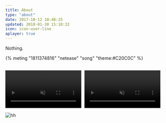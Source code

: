 ```yaml
---
title: About
type: "about"
date: 2017-10-12 10:48:25
updated: 2018-01-30 15:10:32
icon: icon-user-line
aplayer: true
---
```


Nothing.

{% meting "1811374816" "netease" "song" "theme:#C20C0C" %}

<div style="display:flex;margin-top:30px">
  <video muted autoplay loop src="https://gitee.com/asadahimeka/withpic/raw/as/videos/2.mp4" style="width:47%"></video>
  <video muted autoplay loop src="https://gitee.com/asadahimeka/withpic/raw/as/videos/1.mp4" style="width:47%;margin-left:10px"></video>
</div>

![hh](https://gitee.com/asadahimeka/withpic/raw/as/images/1762918002.png)
